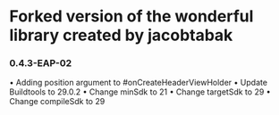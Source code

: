 Forked version of the wonderful library created by jacobtabak
=============================================================


### 0.4.3-EAP-02
• Adding position argument to #onCreateHeaderViewHolder
• Update Buildtools to 29.0.2
• Change minSdk to 21
• Change targetSdk to 29
• Change compileSdk to 29